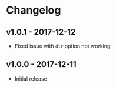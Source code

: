 # Changelog

## v1.0.1 - 2017-12-12

- Fixed issue with `dir` option not working

## v1.0.0 - 2017-12-11

- Initial release
